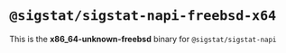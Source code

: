 # `@sigstat/sigstat-napi-freebsd-x64`

This is the **x86_64-unknown-freebsd** binary for `@sigstat/sigstat-napi`
